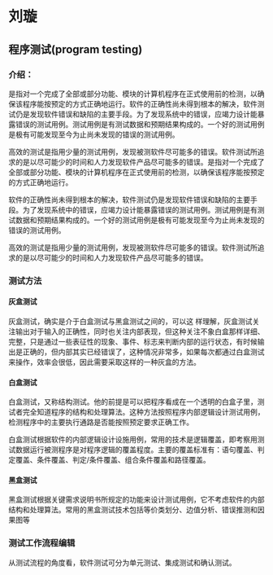 # 刘璇

## 程序测试(program testing)

### 介绍：
是指对一个完成了全部或部分功能、模块的计算机程序在正式使用前的检测，以确保该程序能按预定的方式正确地运行。软件的正确性尚未得到根本的解决，软件测试仍是发现软件错误和缺陷的主要手段。为了发现系统中的错误，应竭力设计能暴露错误的测试用例。测试用例是有测试数据和预期结果构成的。一个好的测试用例是极有可能发现至今为止尚未发现的错误的测试用例。

高效的测试是指用少量的测试用例，发现被测软件尽可能多的错误。软件测试所追求的是以尽可能少的时间和人力发现软件产品尽可能多的错误。是指对一个完成了全部或部分功能、模块的计算机程序在正式使用前的检测，以确保该程序能按预定的方式正确地运行。

软件的正确性尚未得到根本的解决，软件测试仍是发现软件错误和缺陷的主要手段。为了发现系统中的错误，应竭力设计能暴露错误的测试用例。测试用例是有测试数据和预期结果构成的。一个好的测试用例是极有可能发现至今为止尚未发现的错误的测试用例。

高效的测试是指用少量的测试用例，发现被测软件尽可能多的错误。软件测试所追求的是以尽可能少的时间和人力发现软件产品尽可能多的错误。

### 测试方法

#### 灰盒测试
灰盒测试，确实是介于白盒测试与黑盒测试之间的，可以这 样理解，灰盒测试关注输出对于输入的正确性，同时也关注内部表现，但这种关注不象白盒那样详细、完整，只是通过一些表征性的现象、事件、标志来判断内部的运行状态，有时候输出是正确的，但内部其实已经错误了，这种情况非常多，如果每次都通过白盒测试来操作，效率会很低，因此需要采取这样的一种灰盒的方法。

#### 白盒测试
白盒测试，又称结构测试。他的前提是可以把程序看成在一个透明的白盒子里，测试者完全知道程序的结构和处理算法。这种方法按照程序内部逻辑设计测试用例，检测程序中的主要执行通路是否能按照预定要求正确工作。

白盒测试根据软件的内部逻辑设计设施用例，常用的技术是逻辑覆盖，即考察用测试数据运行被测程序是对程序逻辑的覆盖程度。主要的覆盖标准有：语句覆盖、判定覆盖、条件覆盖、判定/条件覆盖、组合条件覆盖和路径覆盖。

#### 黑盒测试

黑盒测试根据关键需求说明书所规定的功能来设计测试用例，它不考虑软件的内部结构和处理算法。常用的黑盒测试技术包括等价类划分、边值分析、错误推测和因果图等

### 测试工作流程编辑

从测试流程的角度看，软件测试可分为单元测试、集成测试和确认测试。
